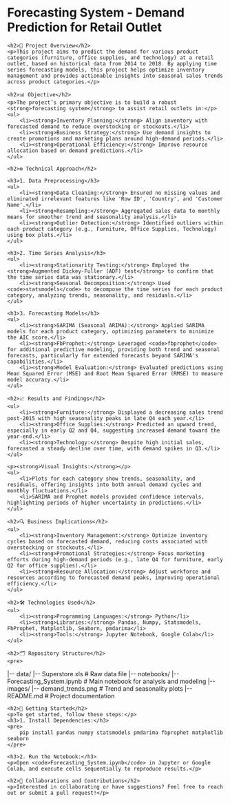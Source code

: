 <!DOCTYPE html>
<html lang="en">
<head>
    <meta charset="UTF-8">
    <meta name="viewport" content="width=device-width, initial-scale=1.0">
    <title>Forecasting System - Demand Prediction for Retail Outlet</title>
</head>
<body>
    <h1>Forecasting System - Demand Prediction for Retail Outlet</h1>

    <h2>📄 Project Overview</h2>
    <p>This project aims to predict the demand for various product categories (furniture, office supplies, and technology) at a retail outlet, based on historical data from 2014 to 2018. By applying time series forecasting models, this project helps optimize inventory management and provides actionable insights into seasonal sales trends across product categories.</p>

    <h2>📊 Objective</h2>
    <p>The project’s primary objective is to build a robust <strong>forecasting system</strong> to assist retail outlets in:</p>
    <ul>
        <li><strong>Inventory Planning:</strong> Align inventory with forecasted demand to reduce overstocking or stockouts.</li>
        <li><strong>Business Strategy:</strong> Use demand insights to create promotions and marketing plans around high-demand periods.</li>
        <li><strong>Operational Efficiency:</strong> Improve resource allocation based on demand predictions.</li>
    </ul>

    <h2>⚙️ Technical Approach</h2>

    <h3>1. Data Preprocessing</h3>
    <ul>
        <li><strong>Data Cleaning:</strong> Ensured no missing values and eliminated irrelevant features like 'Row ID', 'Country', and 'Customer Name'.</li>
        <li><strong>Resampling:</strong> Aggregated sales data to monthly means for smoother trend and seasonality analysis.</li>
        <li><strong>Outlier Detection:</strong> Identified outliers within each product category (e.g., Furniture, Office Supplies, Technology) using box plots.</li>
    </ul>

    <h3>2. Time Series Analysis</h3>
    <ul>
        <li><strong>Stationarity Testing:</strong> Employed the <strong>Augmented Dickey-Fuller (ADF) test</strong> to confirm that the time series data was stationary.</li>
        <li><strong>Seasonal Decomposition:</strong> Used <code>statsmodels</code> to decompose the time series for each product category, analyzing trends, seasonality, and residuals.</li>
    </ul>

    <h3>3. Forecasting Models</h3>
    <ul>
        <li><strong>SARIMA (Seasonal ARIMA):</strong> Applied SARIMA models for each product category, optimizing parameters to minimize the AIC score.</li>
        <li><strong>FbProphet:</strong> Leveraged <code>fbprophet</code> for additional predictive modeling, providing both trend and seasonal forecasts, particularly for extended forecasts beyond SARIMA's capabilities.</li>
        <li><strong>Model Evaluation:</strong> Evaluated predictions using Mean Squared Error (MSE) and Root Mean Squared Error (RMSE) to measure model accuracy.</li>
    </ul>

    <h2>📈 Results and Findings</h2>
    <ul>
        <li><strong>Furniture:</strong> Displayed a decreasing sales trend post-2015 with high seasonality peaks in late Q4 each year.</li>
        <li><strong>Office Supplies:</strong> Predicted an upward trend, especially in early Q2 and Q4, suggesting increased demand toward the year-end.</li>
        <li><strong>Technology:</strong> Despite high initial sales, forecasted a steady decline over time, with demand spikes in Q3.</li>
    </ul>

    <p><strong>Visual Insights:</strong></p>
    <ul>
        <li>Plots for each category show trends, seasonality, and residuals, offering insights into both annual demand cycles and monthly fluctuations.</li>
        <li>SARIMA and Prophet models provided confidence intervals, highlighting periods of higher uncertainty in predictions.</li>
    </ul>

    <h2>🔍 Business Implications</h2>
    <ul>
        <li><strong>Inventory Management:</strong> Optimize inventory cycles based on forecasted demand, reducing costs associated with overstocking or stockouts.</li>
        <li><strong>Promotional Strategies:</strong> Focus marketing efforts during high-demand periods (e.g., late Q4 for furniture, early Q2 for office supplies).</li>
        <li><strong>Resource Allocation:</strong> Adjust workforce and resources according to forecasted demand peaks, improving operational efficiency.</li>
    </ul>

    <h2>🛠️ Technologies Used</h2>
    <ul>
        <li><strong>Programming Languages:</strong> Python</li>
        <li><strong>Libraries:</strong> Pandas, Numpy, Statsmodels, FbProphet, Matplotlib, Seaborn, pmdarima</li>
        <li><strong>Tools:</strong> Jupyter Notebook, Google Colab</li>
    </ul>

    <h2>🗂 Repository Structure</h2>
    <pre>
|-- data/
    |-- Superstore.xls             # Raw data file
|-- notebooks/
    |-- Forecasting_System.ipynb   # Main notebook for analysis and modeling
|-- images/
    |-- demand_trends.png          # Trend and seasonality plots
|-- README.md                      # Project documentation
    </pre>

    <h2>📌 Getting Started</h2>
    <p>To get started, follow these steps:</p>
    <h3>1. Install Dependencies:</h3>
    <pre>
        pip install pandas numpy statsmodels pmdarima fbprophet matplotlib seaborn
    </pre>

    <h3>2. Run the Notebook:</h3>
    <p>Open <code>Forecasting_System.ipynb</code> in Jupyter or Google Colab, and execute cells sequentially to reproduce results.</p>

    <h2>🤝 Collaborations and Contributions</h2>
    <p>Interested in collaborating or have suggestions? Feel free to reach out or submit a pull request!</p>
</body>
</html>
